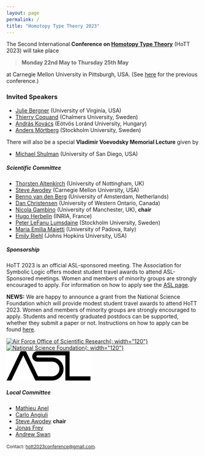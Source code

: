 ```yaml
---
layout: page
permalink: /
title: "Homotopy Type Theory 2023"
---
```


The Second International **Conference on [Homotopy Type
Theory](https://homotopytypetheory.org)** (HoTT 2023) will take place 

> **Monday 22nd May to Thursday 25th May**

at Carnegie Mellon University in Pittsburgh, USA.  (See
[here](https://hott.github.io/HoTT-2019/) for the previous conference.)


### Invited Speakers

* [Julie Bergner](https://sites.google.com/view/julie-bergner/) (University of Virginia, USA)
* [Thierry Coquand](https://www.cse.chalmers.se/~coquand/) (Chalmers University, Sweden)
* [András Kovács](https://andraskovacs.github.io/) (Eötvös Loránd University, Hungary)
* [Anders Mörtberg](https://staff.math.su.se/anders.mortberg/) (Stockholm University, Sweden)

There will also be a special **Vladimir Voevodsky Memorial Lecture** given by

* [Michael Shulman](https://home.sandiego.edu/~shulman/) (University of San Diego, USA)

##### Scientific Committee

* [Thorsten Altenkirch](https://www.nottingham.ac.uk/computerscience/people/thorsten.altenkirch) (University of Nottingham, UK)
* [Steve Awodey](https://www.andrew.cmu.edu/user/awodey/) (Carnegie Mellon 
University, USA)
* [Benno van den Berg](https://staff.fnwi.uva.nl/b.vandenberg3/) (University of Amsterdam, Netherlands)
* [Dan Christensen](https://jdc.math.uwo.ca/) (University of Western Ontario, Canada)
* [Nicola Gambino](https://personalpages.manchester.ac.uk/staff/nicola.gambino/) (University of Manchester, UK), **chair**
* [Hugo Herbelin](https://pauillac.inria.fr/~herbelin/) (INRIA, France)
* [Peter LeFanu Lumsdaine](http://peterlefanulumsdaine.com) (Stockholm University, Sweden)
* [Maria Emilia Maietti](https://www.math.unipd.it/~maietti/) (University of Padova, Italy)
* [Emily Riehl](https://emilyriehl.github.io/) (Johns Hopkins University, USA)

##### Sponsorship

HoTT 2023 is an official ASL-sponsored meeting. The Association for Symbolic
Logic offers modest student travel awards to attend ASL-Sponsored meetings.
Women and members of minority groups are strongly encouraged to apply. For
information on how to apply see the [ASL
page](https://aslonline.org/student-travel-awards/).

**NEWS:** We are happy to announce a grant from the National Science Foundation 
which will provide modest student travel awards to attend HoTT 2023. 
Women and members of minority groups are strongly encouraged to apply. 
Students and recently graduated postdocs can be supported, whether they submit a paper or not.
Instructions on how to apply can be found [here](/registration/).

[![Air Force Office of Scientific Research](images/afosr-logo.jpg){: width="120"}](https://www.afrl.af.mil/AFOSR/) &nbsp;&nbsp;&nbsp;
[![National Science Foundation](images/nsf-logo.png){: width="120"}](https://www.nsf.gov/)  &nbsp;&nbsp;&nbsp;
[![Association for Symbolic Logic](images/asl-logo.png)](https://aslonline.org/)

##### Local Committee

* [Mathieu Anel](http://mathieu.anel.free.fr/)
* [Carlo Angiuli](http://www.cs.cmu.edu/~cangiuli/)
* [Steve Awodey](https://www.andrew.cmu.edu/user/awodey/) **chair**
* [Jonas Frey](https://sites.google.com/site/jonasfreysite/)
* [Andrew Swan](https://awswan.github.io/)

<small> Contact: [hott2023conference@gmail.com](mailto:hott2023conference@gmail.com).
</small>
